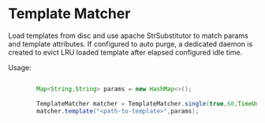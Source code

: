 # Template Matcher

Load templates from disc and use apache StrSubstitutor to match params and template attributes. If
configured to auto purge, a dedicated daemon is created to evict LRU loaded template after elapsed
configured idle time.

Usage:

``` java

        Map<String,String> params = new HashMap<>();
        
        TemplateMatcher matcher = TemplateMatcher.single(true,60,TimeUnit.MINUTES);
        matcher.template("<path-to-template>",params);
        
```